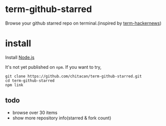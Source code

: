 # term-github-starred

Browse your github starred repo on terminal.(inspired by [term-hackernews](https://github.com/gaarf/term-hackernews))

# install

Install [Node.js](http://nodejs.org/)

It's not yet published on `npm`. If you want to try,

```
git clone https://github.com/chitacan/term-github-starred.git
cd term-github-starred
npm link
```

## todo

* browse over 30 items
* show more repository info(starred & fork count)
